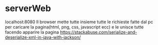 # serverWeb
localhost:8080
Il browser mette tutte insieme tutte le richieste fatte dal pc per caricare la pagina(html, png, css, javascript ecc) e le unisce tutte facendo apparire la pagina
https://stackabuse.com/serialize-and-deserialize-xml-in-java-with-jackson/
